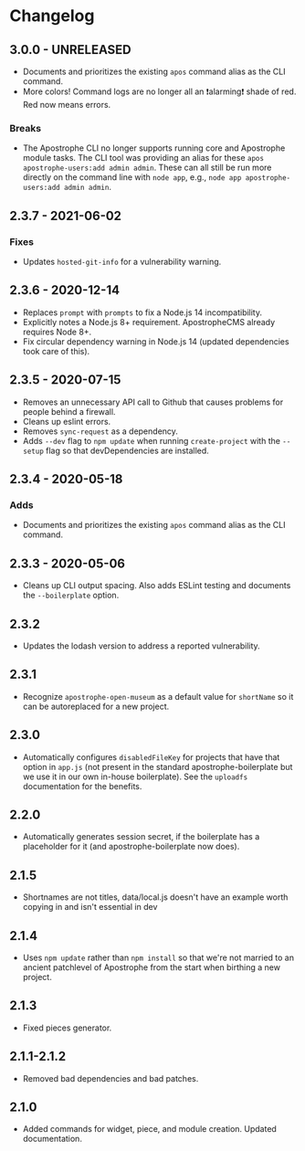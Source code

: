 # Changelog

## 3.0.0 - UNRELEASED

* Documents and prioritizes the existing `apos` command alias as the CLI
command.
* More colors! Command logs are no longer all an ❗️alarming❗️ shade of red. Red now means errors.

### Breaks

* The Apostrophe CLI no longer supports running core and Apostrophe module tasks. The CLI tool was providing an alias for these `apos apostrophe-users:add admin admin`. These can all still be run more directly on the command line with `node app`, e.g., `node app apostrophe-users:add admin admin`.

## 2.3.7 - 2021-06-02

### Fixes

- Updates `hosted-git-info` for a vulnerability warning.

## 2.3.6 - 2020-12-14

* Replaces `prompt` with `prompts` to fix a Node.js 14 incompatibility.
* Explicitly notes a Node.js 8+ requirement. ApostropheCMS already requires Node 8+.
* Fix circular dependency warning in Node.js 14 (updated dependencies took care of this).

## 2.3.5 - 2020-07-15

* Removes an unnecessary API call to Github that causes problems for people behind a firewall.
* Cleans up eslint errors.
* Removes `sync-request` as a dependency.
* Adds `--dev` flag to `npm update` when running `create-project` with the `--setup` flag so that devDependencies are installed.

## 2.3.4 - 2020-05-18

### Adds

* Documents and prioritizes the existing `apos` command alias as the CLI command.

## 2.3.3 - 2020-05-06

* Cleans up CLI output spacing. Also adds ESLint testing and documents the `--boilerplate` option.

## 2.3.2

* Updates the lodash version to address a reported vulnerability.

## 2.3.1

* Recognize `apostrophe-open-museum` as a default value for `shortName` so it can be autoreplaced for a new project.

## 2.3.0

* Automatically configures `disabledFileKey` for projects that have that option in `app.js` (not present in the standard apostrophe-boilerplate but we use it in our own in-house boilerplate). See the `uploadfs` documentation for the benefits.

## 2.2.0

* Automatically generates session secret, if the boilerplate has a placeholder for it (and apostrophe-boilerplate now does).

## 2.1.5

* Shortnames are not titles, data/local.js doesn't have an example worth copying in and isn't essential in dev

## 2.1.4

* Uses `npm update` rather than `npm install` so that we're not married to an ancient patchlevel of Apostrophe from the start when birthing a new project.

## 2.1.3

* Fixed pieces generator.

## 2.1.1-2.1.2

* Removed bad dependencies and bad patches.

## 2.1.0

* Added commands for widget, piece, and module creation. Updated documentation.

